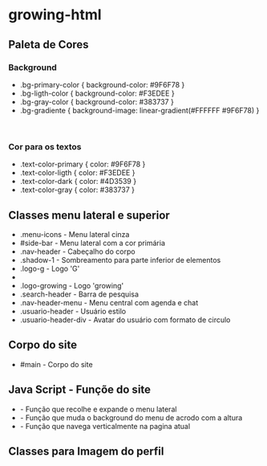 # growing-html

<h2>Paleta de Cores</h2>
<h3>Background</h3>
<ul>
    <li>.bg-primary-color { background-color: #9F6F78 }</li>
    <li>.bg-ligth-color { background-color: #F3EDEE }</li>
    <li>.bg-gray-color { background-color: #383737 }</li>
    <li>.bg-gradiente { background-image: linear-gradient(#FFFFFF #9F6F78) }</li>
</ul>
<br>
<h3>Cor para os textos</h3>
<ul>
    <li>.text-color-primary { color: #9F6F78 }</li>
    <li>.text-color-ligth { color: #F3EDEE }</li>
    <li>.text-color-dark { color: #4D3539 }</li>
    <li>.text-color-gray { color: #383737 }</li>
</ul>

<h2>Classes menu lateral e superior</h2>
<ul>
    <li>.menu-icons - Menu lateral cinza</li>
    <li>#side-bar - Menu lateral com a cor primária</li>
    <li>.nav-header - Cabeçalho do corpo</li>
    <li>.shadow-1 - Sombreamento para parte inferior de elementos</li>
    <li>.logo-g - Logo 'G'<li>
    <li>.logo-growing - Logo 'growing'</li>
    <li>.search-header - Barra de pesquisa</li>
    <li>.nav-header-menu - Menu central com agenda e chat</li>
    <li>.usuario-header - Usuário estilo</li>
    <li>.usuario-header-div - Avatar do usuário com formato de circulo</li>
</ul>

<h2>Corpo do site</h2>
<ul>
    <li>#main - Corpo do site</li>
</ul>

<h2>Java Script - Funçõe do site</h2>
<ul>
    <li><script src="js/side-menu.js"></script> - Função que recolhe e expande o menu lateral</li>
    <li><script src="js/nav-color.js"></script> - Função que muda o background do menu de acrodo com a altura</li>
    <li><script src="js/my-scroll.js"></script> - Função que navega verticalmente na pagina atual</li>
</ul>

<h2>Classes para Imagem do perfil</h2>